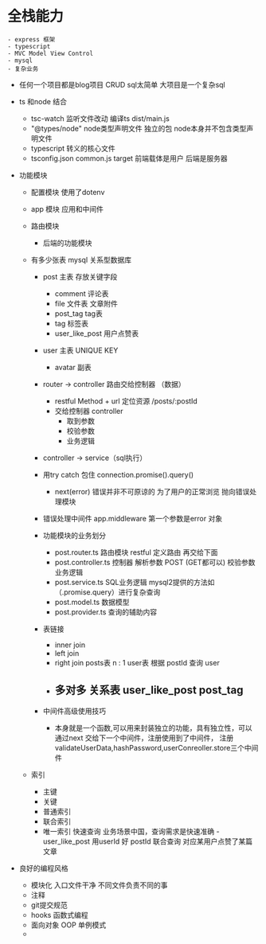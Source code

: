 # 全栈能力
    - express 框架
    - typescript 
    - MVC Model View Control
    - mysql 
    - 复杂业务 
- 任何一个项目都是blog项目
    CRUD sql太简单 大项目是一个复杂sql
    
- ts 和node 结合
    - tsc-watch 监听文件改动 编译ts dist/main.js
    - "@types/node" node类型声明文件 独立的包  node本身并不包含类型声明文件
    - typescript 转义的核心文件
    - tsconfig.json
        common.js target
        前端载体是用户  后端是服务器
- 功能模块
    - 配置模块
        使用了dotenv
    - app 模块 应用和中间件
    - 路由模块
        - 后端的功能模块
    - 有多少张表 mysql 关系型数据库
        - post 主表 存放关键字段 
            - comment 评论表
            - file 文件表 文章附件
            - post_tag tag表
            - tag  标签表
            - user_like_post 用户点赞表
        - user 主表
            UNIQUE KEY
            - avatar  副表
        - router -> controller 路由交给控制器 （数据）
            - restful Method + url 定位资源
                /posts/:postId
            - 交给控制器 controller
                - 取到参数
                - 校验参数
                - 业务逻辑
        - controller -> service（sql执行）
        - 用try catch 包住  connection.promise().query()
            - next(error) 错误并非不可原谅的 为了用户的正常浏览 抛向错误处理模块
        - 错误处理中间件
            app.middleware 第一个参数是error 对象 
        - 功能模块的业务划分
            - post.router.ts 路由模块 restful 定义路由 再交给下面
            - post.controller.ts 控制器 解析参数 POST (GET都可以)  校验参数 业务逻辑
            - post.service.ts SQL业务逻辑  mysql2提供的方法如（.promise.query）进行复杂查询
            - post.model.ts 数据模型
            - post.provider.ts 查询的辅助内容
        - 表链接
            - inner join
            - left join
            - right join
                posts表  n   :    1  user表
            根据 postId 查询        user
            - 多对多 关系表  user_like_post post_tag
                - 
        
        - 中间件高级使用技巧
            - 本身就是一个函数,可以用来封装独立的功能，具有独立性，可以通过next 交给下一个中间件，注册使用到了中间件，
            注册validateUserData,hashPassword,userConreoller.store三个中间件
            

    - 索引 
        - 主键
        - 关键
        - 普通索引
        - 联合索引
        - 唯一索引
        快速查询  业务场景中国，查询需求是快速准确
        -user_like_post
        用userId 好 postId 联合查询 对应某用户点赞了某篇文章
- 良好的编程风格
    - 模块化 入口文件干净 不同文件负责不同的事
    - 注释
    - git提交规范
    - hooks 函数式编程
    - 面向对象 OOP 单例模式
    - 